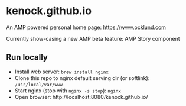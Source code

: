 # kenock.github.io

An AMP powered personal home page: https://www.ocklund.com

Currently show-casing a new AMP beta feature: AMP Story component

## Run locally

- Install web server: `brew install nginx`
- Clone this repo to nginx default serving dir (or softlink): `/usr/local/var/www`
- Start nginx (stop with `nginx -s stop`): `nginx`
- Open browser: http://localhost:8080/kenock.github.io/
